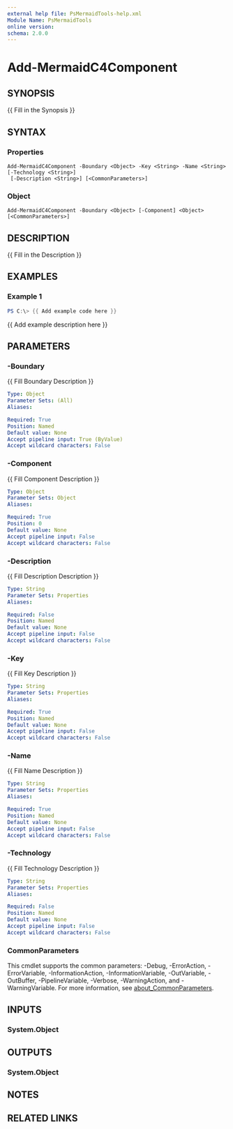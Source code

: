 ```yaml
---
external help file: PsMermaidTools-help.xml
Module Name: PsMermaidTools
online version:
schema: 2.0.0
---
```


# Add-MermaidC4Component

## SYNOPSIS
{{ Fill in the Synopsis }}

## SYNTAX

### Properties
```
Add-MermaidC4Component -Boundary <Object> -Key <String> -Name <String> [-Technology <String>]
 [-Description <String>] [<CommonParameters>]
```

### Object
```
Add-MermaidC4Component -Boundary <Object> [-Component] <Object> [<CommonParameters>]
```

## DESCRIPTION
{{ Fill in the Description }}

## EXAMPLES

### Example 1
```powershell
PS C:\> {{ Add example code here }}
```

{{ Add example description here }}

## PARAMETERS

### -Boundary
{{ Fill Boundary Description }}

```yaml
Type: Object
Parameter Sets: (All)
Aliases:

Required: True
Position: Named
Default value: None
Accept pipeline input: True (ByValue)
Accept wildcard characters: False
```

### -Component
{{ Fill Component Description }}

```yaml
Type: Object
Parameter Sets: Object
Aliases:

Required: True
Position: 0
Default value: None
Accept pipeline input: False
Accept wildcard characters: False
```

### -Description
{{ Fill Description Description }}

```yaml
Type: String
Parameter Sets: Properties
Aliases:

Required: False
Position: Named
Default value: None
Accept pipeline input: False
Accept wildcard characters: False
```

### -Key
{{ Fill Key Description }}

```yaml
Type: String
Parameter Sets: Properties
Aliases:

Required: True
Position: Named
Default value: None
Accept pipeline input: False
Accept wildcard characters: False
```

### -Name
{{ Fill Name Description }}

```yaml
Type: String
Parameter Sets: Properties
Aliases:

Required: True
Position: Named
Default value: None
Accept pipeline input: False
Accept wildcard characters: False
```

### -Technology
{{ Fill Technology Description }}

```yaml
Type: String
Parameter Sets: Properties
Aliases:

Required: False
Position: Named
Default value: None
Accept pipeline input: False
Accept wildcard characters: False
```

### CommonParameters
This cmdlet supports the common parameters: -Debug, -ErrorAction, -ErrorVariable, -InformationAction, -InformationVariable, -OutVariable, -OutBuffer, -PipelineVariable, -Verbose, -WarningAction, and -WarningVariable. For more information, see [about_CommonParameters](http://go.microsoft.com/fwlink/?LinkID=113216).

## INPUTS

### System.Object

## OUTPUTS

### System.Object
## NOTES

## RELATED LINKS
